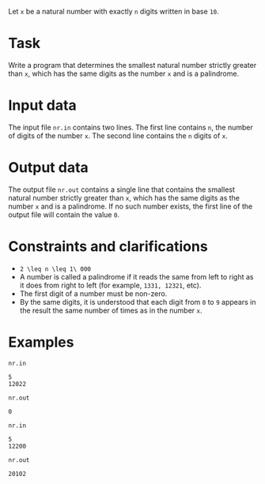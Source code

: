Let `x` be a natural number with exactly `n` digits written in base `10`.

# Task
Write a program that determines the smallest natural number strictly greater than `x`, which has the same digits as the number `x` and is a palindrome.

# Input data
The input file `nr.in` contains two lines. The first line contains `n`, the number of digits of the number `x`. The second line contains the `n` digits of `x`.

# Output data
The output file `nr.out` contains a single line that contains the smallest natural number strictly greater than `x`, which has the same digits as the number `x` and is a palindrome. If no such number exists, the first line of the output file will contain the value `0`.

# Constraints and clarifications
* `2 \leq n \leq 1\ 000`
* A number is called a palindrome if it reads the same from left to right as it does from right to left (for example, `1331, 12321`, etc).
* The first digit of a number must be non-zero.
* By the same digits, it is understood that each digit from `0` to `9` appears in the result the same number of times as in the number `x`.

# Examples

`nr.in`
```
5
12022
```

`nr.out`
```
0
```

`nr.in`
```
5
12200
```

`nr.out`
```
20102
```
